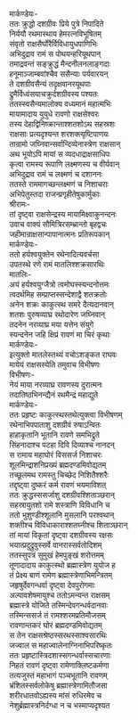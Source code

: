 मार्कण्डेयः-  
ततः क्रुद्धो दशग्रीवः प्रिये पुत्रे निपादिते  
निर्ययौ रथमास्थाय हेमरत्नविभूषितम्  
संवृतो राक्षसैर्घोरैर्विविधायुधपाणिभिः  
अभिदुद्राव रामं स पोथयन्हरियूथपान्  
तमाद्रवन्तं सङ्क्रुद्धं मैन्दनीलनलाङ्गदाः  
हनूमाञ्जाम्बवांश्चैव ससैन्याः पर्यवारयन्  
ते दशग्रीवसैन्यं तदृक्षवानरयूथपाः  
द्रुमैर्विध्वंसयाचक्रुर्दशग्रीवस्य पश्यतः  
ततस्स्वसैन्यमालोक्य वध्यमानं महात्मभिः  
मायामादाय युयुधे रावणो राक्षसेश्वरः  
तस्य देहाद्विनिष्क्रान्ताश्शतशोऽथ सहस्रशः  
राक्षसाः प्रत्यदृश्यन्त शरशक्त्यृष्टिपाणयः  
तान्रामो जघ्निवान्सर्वान्दिव्येनास्त्रेण राक्षसान्  
अथ भूयोऽपि मायां स व्यदधाद्राक्षसाधिपः  
कृत्वा रामस्य रूपाणि लक्ष्मणस्य च वीर्यवान्  
अभिदुद्राव रामं च लक्ष्मणं च दशाननः  
ततस्ते राममागच्छन्लक्ष्मणं च निशाचराः  
अभिपेतुस्तदा राजन्प्रगृहीतेषुकार्मुकाः  
श्रीरामः-  
तां दृष्ट्वा राक्षसेन्द्रस्य मायामिक्ष्वाकुनन्दनः  
उवाच वाक्यं सौमित्रिरसम्भ्रान्तो बृहद्वचः  
जहीमान्राक्षसान्पापानात्मनः प्रतिरूपकान्  
मार्कण्डेयः-  
ततो हर्यश्वयुक्तेन रथेनादित्यवर्चसा  
उपतस्थे रणे रामं मातलिश्शक्रसारथिः  
मातलिः-  
अयं हर्यश्वयुग्जैत्रो त्वमोघस्स्यन्दनोत्तमः  
त्वदर्थमिह सम्प्राप्तस्सन्देशाद्वै शतक्रतोः  
अनेन शक्रः काकुत्स्थ समरे दैत्यदानवान्  
शतशः पुरुषव्याघ्र रथोदारेण जघ्निवान्  
तदनेन नरव्याघ्र मया यत्तेन संयुगे  
स्यन्दनेन जहि क्षिप्रं रावणं मा चिरं कृथाः  
मार्कण्डेयः-  
इत्युक्तो मातलेस्तथ्यं वचोऽशङ्कत राघवः  
मायेयं राक्षसस्येति तमुवाच विभीषणः  
विभीषणः-  
नेयं माया नरव्याघ्र रावणस्य दुरात्मनः  
तदातिष्ठभिनन्द्यैनं रथमैन्द्रं महाद्युते  
मार्कण्डेयः-  
ततः प्रहृष्टः काकुत्स्थस्तथेत्युक्त्वा विभीषणम्  
रथेनाभिपपाताशु दशग्रीवं रुषाऽन्वितः  
हाहाकृतानि भूतानि रावणे समभिद्रुते  
सिंहनादाश्च पटहा दिवि दिव्याश्च नानदन्  
स रामाय महाघोरं विससर्ज निशाचरः  
शूलमिन्द्राशनिप्रख्यं ब्रह्मदण्डमिवोद्यतम्  
तच्छूलमथ रामस्तु चिच्छेद निशितैश्शरैः  
तद्दृष्ट्वा दुष्करं कर्म रावणं भयमाविशत्  
ततः क्रुद्धस्ससर्जाशु दशग्रीवश्शिताञ्छरान्  
सहस्रायुतशो रामे शस्त्राणि विविधानि च  
ततो भुशुण्डीश्शूलानि मुसलानि परश्वथान्  
शक्तीश्च विविधाकाराश्शतघ्नीश्च शिताञ्छरान्  
तां मायां विकृतां दृष्ट्वा दशग्रीवस्य रक्षसः  
भयात्प्रदुद्रुवुस्सर्वे वानरास्सर्वतोदिशम्  
ततस्सुपत्रं सुमुखं हेमपुङ्खं शरोत्तमम्  
तूणादादाय काकुत्स्थो ब्रह्मास्त्रेण युयोज ह  
तं प्रेक्ष्य बाणं रामेण ब्रह्मास्त्रेणाभिमन्त्रितम्  
जहृषुर्देवगन्धर्वा दृष्ट्वा देवपुरोगमाः  
अल्पावशेषमायुश्च ततोऽमन्यन्त राक्षसम्  
ब्रह्मास्त्रे योजिते तस्मिन्देवगन्धर्वदानवाः  
तस्मिन्ससर्ज तं रामश्शरमप्रतिमौजसम्  
रावणान्तकरं घोरं ब्रह्मदण्डमिवोद्यतम्  
स तेन राक्षसश्रेष्ठस्सरथस्साश्वसारथिः  
जज्वाल स महाज्वालेनाग्निनाभिपरिष्कृतः  
ततः प्रहृष्टास्त्रिदशास्सगन्धर्वास्सचारणाः  
निहतं रावणं दृष्ट्वा रामेणाक्लिष्टकर्मणा  
तत्यजुस्तं महाभागं पञ्चभूतानि रावणम्  
भ्रंशितस्सर्वलोकेषु ब्रह्मास्त्रेणामितौजसा  
शरीरधातवोऽह्यस्य मांसं रुधिरमेव च  
नेशुर्ब्रह्मास्त्रनिर्दग्धा न च भस्माप्यदृश्यत  
